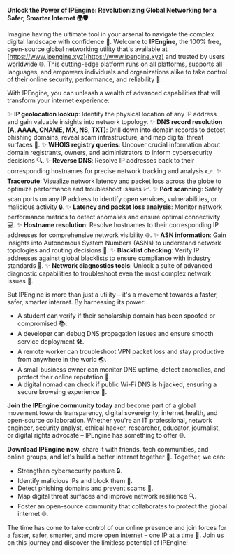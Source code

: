 **Unlock the Power of IPEngine: Revolutionizing Global Networking for a Safer, Smarter Internet 🌍🛡️**

Imagine having the ultimate tool in your arsenal to navigate the complex digital landscape with confidence 📡. Welcome to **IPEngine**, the 100% free, open-source global networking utility that's available at [https://www.ipengine.xyz](https://www.ipengine.xyz) and trusted by users worldwide 🌐. This cutting-edge platform runs on all platforms, supports all languages, and empowers individuals and organizations alike to take control of their online security, performance, and reliability 🔑.

With IPEngine, you can unleash a wealth of advanced capabilities that will transform your internet experience:

✨ **IP geolocation lookup**: Identify the physical location of any IP address and gain valuable insights into network topology.
✨ **DNS record resolution (A, AAAA, CNAME, MX, NS, TXT)**: Drill down into domain records to detect phishing domains, reveal scam infrastructure, and map digital threat surfaces 🚀.
✨ **WHOIS registry queries**: Uncover crucial information about domain registrants, owners, and administrators to inform cybersecurity decisions 🔍.
✨ **Reverse DNS**: Resolve IP addresses back to their corresponding hostnames for precise network tracking and analysis 👉.
✨ **Traceroute**: Visualize network latency and packet loss across the globe to optimize performance and troubleshoot issues 📈.
✨ **Port scanning**: Safely scan ports on any IP address to identify open services, vulnerabilities, or malicious activity 🔒.
✨ **Latency and packet loss analysis**: Monitor network performance metrics to detect anomalies and ensure optimal connectivity 💻.
✨ **Hostname resolution**: Resolve hostnames to their corresponding IP addresses for comprehensive network visibility 🌐.
✨ **ASN information**: Gain insights into Autonomous System Numbers (ASNs) to understand network topologies and routing decisions 🔗.
✨ **Blacklist checking**: Verify IP addresses against global blacklists to ensure compliance with industry standards 💼.
✨ **Network diagnostics tools**: Unlock a suite of advanced diagnostic capabilities to troubleshoot even the most complex network issues 🤔.

But IPEngine is more than just a utility – it's a movement towards a faster, safer, smarter internet. By harnessing its power:

* A student can verify if their scholarship domain has been spoofed or compromised 📚.
* A developer can debug DNS propagation issues and ensure smooth service deployment 🛠️.
* A remote worker can troubleshoot VPN packet loss and stay productive from anywhere in the world 🌏.
* A small business owner can monitor DNS uptime, detect anomalies, and protect their online reputation 💼.
* A digital nomad can check if public Wi-Fi DNS is hijacked, ensuring a secure browsing experience 📡.

**Join the IPEngine community today** and become part of a global movement towards transparency, digital sovereignty, internet health, and open-source collaboration. Whether you're an IT professional, network engineer, security analyst, ethical hacker, researcher, educator, journalist, or digital rights advocate – IPEngine has something to offer 🌐.

**Download IPEngine now**, share it with friends, tech communities, and online groups, and let's build a better internet together 🚀. Together, we can:

* Strengthen cybersecurity posture 🔒.
* Identify malicious IPs and block them 💪.
* Detect phishing domains and prevent scams 🚫.
* Map digital threat surfaces and improve network resilience 🔍.
* Foster an open-source community that collaborates to protect the global internet 🌐.

The time has come to take control of our online presence and join forces for a faster, safer, smarter, and more open internet – one IP at a time 🔑. Join us on this journey and discover the limitless potential of IPEngine!